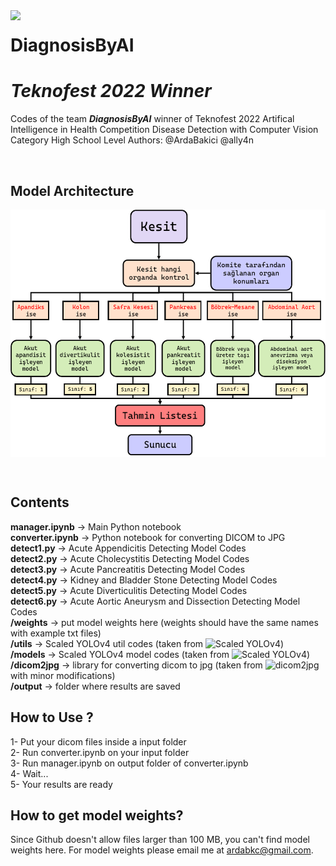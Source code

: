 <img align="left" src="https://upload.wikimedia.org/wikipedia/tr/1/1d/Teknofest_logo.png">  

# **DiagnosisByAI**
# *Teknofest 2022 Winner*
Codes of the team ***DiagnosisByAI*** winner of Teknofest 2022 Artifical Intelligence in Health Competition Disease Detection with Computer Vision Category High School Level
Authors: @ArdaBakici @ally4n

<br>


## Model Architecture
<p align="center" style="background:white;">
<img src="https://github.com/ArdaBakici/Teknofest-SYZ-2022/blob/main/Photos/architecture.png" height=393 width=522>
</p>
<br>  

## Contents  
**manager.ipynb** -> Main Python notebook  
**converter.ipynb** -> Python notebook for converting DICOM to JPG  
**detect1.py** -> Acute Appendicitis Detecting Model Codes  
**detect2.py** -> Acute Cholecystitis Detecting Model Codes  
**detect3.py** -> Acute Pancreatitis Detecting Model Codes  
**detect4.py** -> Kidney and Bladder Stone Detecting Model Codes  
**detect5.py** -> Acute Diverticulitis Detecting Model Codes  
**detect6.py** -> Acute Aortic Aneurysm and Dissection Detecting Model Codes  
**/weights** -> put model weights here (weights should have the same names with example txt files)  
**/utils** -> Scaled YOLOv4 util codes (taken from ![Scaled YOLOv4](https://github.com/WongKinYiu/ScaledYOLOv4))  
**/models** -> Scaled YOLOv4 model codes (taken from ![Scaled YOLOv4](https://github.com/WongKinYiu/ScaledYOLOv4))  
**/dicom2jpg** -> library for converting dicom to jpg (taken from ![dicom2jpg](https://github.com/ykuo2/dicom2jpg) with minor modifications)  
**/output** -> folder where results are saved

## How to Use ?
1- Put your dicom files inside a input folder  
2- Run converter.ipynb on your input folder  
3- Run manager.ipynb on output folder of converter.ipynb  
4- Wait...  
5- Your results are ready

## How to get model weights?
Since Github doesn't allow files larger than 100 MB, you can't find model weights here. For model weights please email me at ardabkc@gmail.com.



